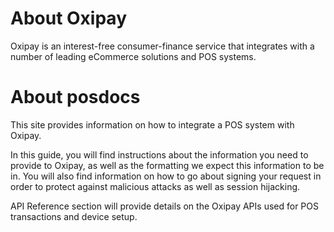 # About Oxipay 

Oxipay is an interest-free consumer-finance service that integrates with a number of leading eCommerce solutions and POS systems.

# About posdocs

This site provides information on how to integrate a POS system with Oxipay.

In this guide, you will find instructions about the information you need to provide to Oxipay, as well as the formatting we expect this information to be in. You will also find information on how to go about signing your request in order to protect against malicious attacks as well as session hijacking.

API Reference section will provide details on the Oxipay APIs used for POS transactions and device setup.
